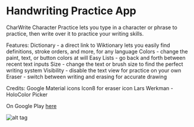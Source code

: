 # Handwriting Practice App

CharWrite Character Practice lets you type in a character or phrase to practice, then write over it to practice your writing skills.

Features:
Dictionary - a direct link to Wiktionary lets you easily find definitions, stroke orders, and more, for any language
Colors - change the paint, text, or button colors at will
Easy Lists - go back and forth between recent text inputs
Size - change the text or brush size to find the perfect writing system
Visibility - disable the text view for practice on your own
Eraser - switch between writing and erasing for accurate drawing

Credits:
Google Material icons
Icon8 for eraser icon
Lars Werkman - HoloColor Picker

On Google Play [here](https://play.google.com/store/apps/details?id=com.aarkir.SimpleHandwritingPractice)

![alt tag](https://lh3.googleusercontent.com/3CCxP-GqLQWb3HimadCHIFuGJRhtPvsl0hk3O5ujSxXIAryLNp36EBRIyOq1NqChRjk=h900-rw)
